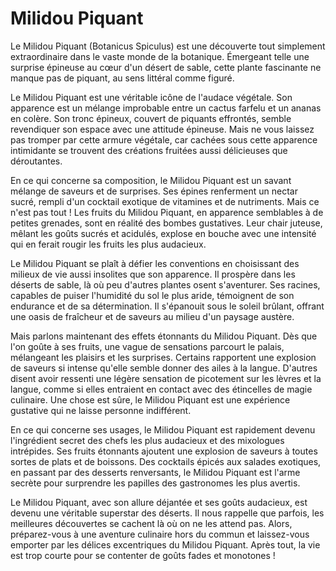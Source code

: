 # Milidou Piquant

Le Milidou Piquant (Botanicus Spiculus) est une découverte tout simplement extraordinaire dans le vaste monde de la botanique. Émergeant telle une surprise épineuse au cœur d'un désert de sable, cette plante fascinante ne manque pas de piquant, au sens littéral comme figuré.

Le Milidou Piquant est une véritable icône de l'audace végétale. Son apparence est un mélange improbable entre un cactus farfelu et un ananas en colère. Son tronc épineux, couvert de piquants effrontés, semble revendiquer son espace avec une attitude épineuse. Mais ne vous laissez pas tromper par cette armure végétale, car cachées sous cette apparence intimidante se trouvent des créations fruitées aussi délicieuses que déroutantes.

En ce qui concerne sa composition, le Milidou Piquant est un savant mélange de saveurs et de surprises. Ses épines renferment un nectar sucré, rempli d'un cocktail exotique de vitamines et de nutriments. Mais ce n'est pas tout ! Les fruits du Milidou Piquant, en apparence semblables à de petites grenades, sont en réalité des bombes gustatives. Leur chair juteuse, mêlant les goûts sucrés et acidulés, explose en bouche avec une intensité qui en ferait rougir les fruits les plus audacieux.

Le Milidou Piquant se plaît à défier les conventions en choisissant des milieux de vie aussi insolites que son apparence. Il prospère dans les déserts de sable, là où peu d'autres plantes osent s'aventurer. Ses racines, capables de puiser l'humidité du sol le plus aride, témoignent de son endurance et de sa détermination. Il s'épanouit sous le soleil brûlant, offrant une oasis de fraîcheur et de saveurs au milieu d'un paysage austère.

Mais parlons maintenant des effets étonnants du Milidou Piquant. Dès que l'on goûte à ses fruits, une vague de sensations parcourt le palais, mélangeant les plaisirs et les surprises. Certains rapportent une explosion de saveurs si intense qu'elle semble donner des ailes à la langue. D'autres disent avoir ressenti une légère sensation de picotement sur les lèvres et la langue, comme si elles entraient en contact avec des étincelles de magie culinaire. Une chose est sûre, le Milidou Piquant est une expérience gustative qui ne laisse personne indifférent.

En ce qui concerne ses usages, le Milidou Piquant est rapidement devenu l'ingrédient secret des chefs les plus audacieux et des mixologues intrépides. Ses fruits étonnants ajoutent une explosion de saveurs à toutes sortes de plats et de boissons. Des cocktails épicés aux salades exotiques, en passant par des desserts renversants, le Milidou Piquant est l'arme secrète pour surprendre les papilles des gastronomes les plus avertis.

Le Milidou Piquant, avec son allure déjantée et ses goûts audacieux, est devenu une véritable superstar des déserts. Il nous rappelle que parfois, les meilleures découvertes se cachent là où on ne les attend pas. Alors, préparez-vous à une aventure culinaire hors du commun et laissez-vous emporter par les délices excentriques du Milidou Piquant. Après tout, la vie est trop courte pour se contenter de goûts fades et monotones !
